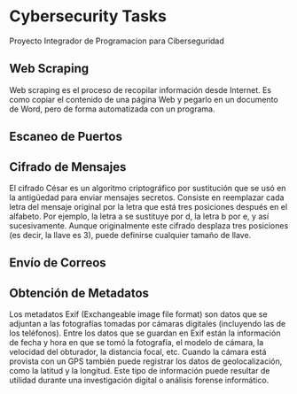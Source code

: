 # Cybersecurity Tasks
Proyecto Integrador de Programacion para Ciberseguridad

## Web Scraping
Web scraping es el proceso de recopilar información desde Internet. Es como copiar el contenido de una página Web y pegarlo en un documento de Word, pero de forma automatizada con un programa.

## Escaneo de Puertos

## Cifrado de Mensajes
El cifrado César es un algoritmo criptográfico por sustitución que se usó en la antigüedad para enviar mensajes secretos. Consiste en reemplazar cada letra del mensaje original por la letra que está tres posiciones después en el alfabeto. Por ejemplo, la letra a se sustituye por d, la letra b por e, y así sucesivamente. Aunque originalmente este cifrado desplaza tres posiciones (es decir, la llave es 3), puede definirse cualquier tamaño de llave.

## Envío de Correos

## Obtención de Metadatos
Los metadatos Exif (Exchangeable image file format) son datos que se adjuntan a las fotografías tomadas por cámaras digitales (incluyendo las de los teléfonos). Entre los datos que se guardan en Exif están la información de fecha y hora en que se tomó la fotografía, el modelo de cámara, la velocidad del obturador, la distancia focal, etc. Cuando la cámara está provista con un GPS también puede registrar los datos de geolocalización, como la latitud y la longitud. Este tipo de información puede resultar de utilidad durante una investigación digital o análisis forense informático.
